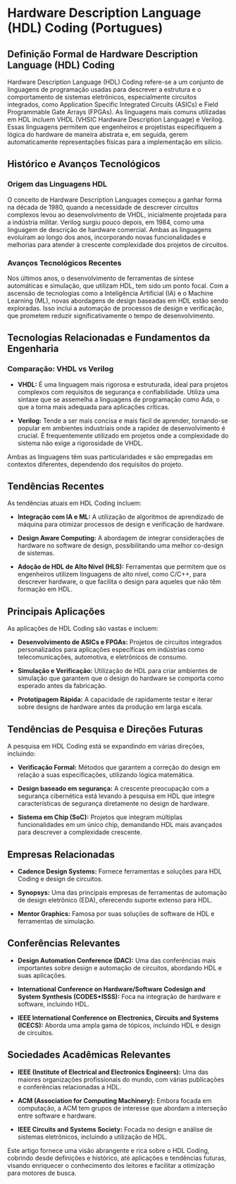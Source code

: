 # Hardware Description Language (HDL) Coding (Portugues)

## Definição Formal de Hardware Description Language (HDL) Coding

Hardware Description Language (HDL) Coding refere-se a um conjunto de linguagens de programação usadas para descrever a estrutura e o comportamento de sistemas eletrônicos, especialmente circuitos integrados, como Application Specific Integrated Circuits (ASICs) e Field Programmable Gate Arrays (FPGAs). As linguagens mais comuns utilizadas em HDL incluem VHDL (VHSIC Hardware Description Language) e Verilog. Essas linguagens permitem que engenheiros e projetistas especifiquem a lógica do hardware de maneira abstrata e, em seguida, gerem automaticamente representações físicas para a implementação em silício.

## Histórico e Avanços Tecnológicos

### Origem das Linguagens HDL

O conceito de Hardware Description Languages começou a ganhar forma na década de 1980, quando a necessidade de descrever circuitos complexos levou ao desenvolvimento de VHDL, inicialmente projetada para a indústria militar. Verilog surgiu pouco depois, em 1984, como uma linguagem de descrição de hardware comercial. Ambas as linguagens evoluíram ao longo dos anos, incorporando novas funcionalidades e melhorias para atender à crescente complexidade dos projetos de circuitos.

### Avanços Tecnológicos Recentes

Nos últimos anos, o desenvolvimento de ferramentas de síntese automáticas e simulação, que utilizam HDL, tem sido um ponto focal. Com a ascensão de tecnologias como a Inteligência Artificial (IA) e o Machine Learning (ML), novas abordagens de design baseadas em HDL estão sendo exploradas. Isso inclui a automação de processos de design e verificação, que prometem reduzir significativamente o tempo de desenvolvimento.

## Tecnologias Relacionadas e Fundamentos da Engenharia

### Comparação: VHDL vs Verilog

- **VHDL:** É uma linguagem mais rigorosa e estruturada, ideal para projetos complexos com requisitos de segurança e confiabilidade. Utiliza uma sintaxe que se assemelha a linguagens de programação como Ada, o que a torna mais adequada para aplicações críticas.
  
- **Verilog:** Tende a ser mais concisa e mais fácil de aprender, tornando-se popular em ambientes industriais onde a rapidez de desenvolvimento é crucial. É frequentemente utilizado em projetos onde a complexidade do sistema não exige a rigorosidade de VHDL.

Ambas as linguagens têm suas particularidades e são empregadas em contextos diferentes, dependendo dos requisitos do projeto.

## Tendências Recentes

As tendências atuais em HDL Coding incluem:

- **Integração com IA e ML:** A utilização de algoritmos de aprendizado de máquina para otimizar processos de design e verificação de hardware.
  
- **Design Aware Computing:** A abordagem de integrar considerações de hardware no software de design, possibilitando uma melhor co-design de sistemas.

- **Adoção de HDL de Alto Nível (HLS):** Ferramentas que permitem que os engenheiros utilizem linguagens de alto nível, como C/C++, para descrever hardware, o que facilita o design para aqueles que não têm formação em HDL.

## Principais Aplicações

As aplicações de HDL Coding são vastas e incluem:

- **Desenvolvimento de ASICs e FPGAs:** Projetos de circuitos integrados personalizados para aplicações específicas em indústrias como telecomunicações, automotiva, e eletrônicos de consumo.

- **Simulação e Verificação:** Utilização de HDL para criar ambientes de simulação que garantem que o design do hardware se comporta como esperado antes da fabricação.

- **Prototipagem Rápida:** A capacidade de rapidamente testar e iterar sobre designs de hardware antes da produção em larga escala.

## Tendências de Pesquisa e Direções Futuras

A pesquisa em HDL Coding está se expandindo em várias direções, incluindo:

- **Verificação Formal:** Métodos que garantem a correção do design em relação a suas especificações, utilizando lógica matemática.

- **Design baseado em segurança:** A crescente preocupação com a segurança cibernética está levando à pesquisa em HDL que integre características de segurança diretamente no design de hardware.

- **Sistema em Chip (SoC):** Projetos que integram múltiplas funcionalidades em um único chip, demandando HDL mais avançados para descrever a complexidade crescente.

## Empresas Relacionadas

- **Cadence Design Systems:** Fornece ferramentas e soluções para HDL Coding e design de circuitos.

- **Synopsys:** Uma das principais empresas de ferramentas de automação de design eletrônico (EDA), oferecendo suporte extenso para HDL.

- **Mentor Graphics:** Famosa por suas soluções de software de HDL e ferramentas de simulação.

## Conferências Relevantes

- **Design Automation Conference (DAC):** Uma das conferências mais importantes sobre design e automação de circuitos, abordando HDL e suas aplicações.

- **International Conference on Hardware/Software Codesign and System Synthesis (CODES+ISSS):** Foca na integração de hardware e software, incluindo HDL.

- **IEEE International Conference on Electronics, Circuits and Systems (ICECS):** Aborda uma ampla gama de tópicos, incluindo HDL e design de circuitos.

## Sociedades Acadêmicas Relevantes

- **IEEE (Institute of Electrical and Electronics Engineers):** Uma das maiores organizações profissionais do mundo, com várias publicações e conferências relacionadas a HDL.

- **ACM (Association for Computing Machinery):** Embora focada em computação, a ACM tem grupos de interesse que abordam a interseção entre software e hardware.

- **IEEE Circuits and Systems Society:** Focada no design e análise de sistemas eletrônicos, incluindo a utilização de HDL.

Este artigo fornece uma visão abrangente e rica sobre o HDL Coding, cobrindo desde definições e histórico, até aplicações e tendências futuras, visando enriquecer o conhecimento dos leitores e facilitar a otimização para motores de busca.